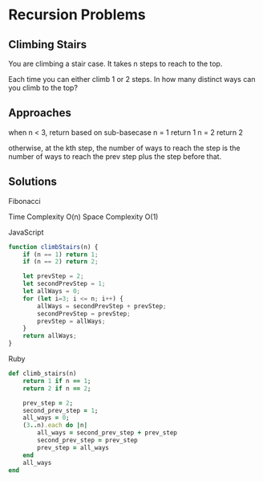 # Recursion Problems

## Climbing Stairs

You are climbing a stair case. It takes n steps to reach to the top.

Each time you can either climb 1 or 2 steps. In how many distinct ways can you climb to the top?

## Approaches

when n < 3, return based on sub-basecase
n = 1 return 1
n = 2 return 2

otherwise, at the kth step, the number of ways to reach the step is the number of ways to reach the prev step plus the step before that.


## Solutions

Fibonacci

Time Complexity O(n)
Space Complexity O(1)

JavaScript

```js
function climbStairs(n) {
    if (n == 1) return 1;
    if (n == 2) return 2;

    let prevStep = 2;
    let secondPrevStep = 1;
    let allWays = 0;
    for (let i=3; i <= n; i++) {
        allWays = secondPrevStep + prevStep;
        secondPrevStep = prevStep;
        prevStep = allWays;
    }
    return allWays;
}
```

Ruby

```ruby
def climb_stairs(n)
    return 1 if n == 1;
    return 2 if n == 2;

    prev_step = 2;
    second_prev_step = 1;
    all_ways = 0;
    (3..n).each do |n|
        all_ways = second_prev_step + prev_step
        second_prev_step = prev_step
        prev_step = all_ways
    end
    all_ways
end
```